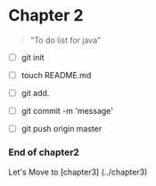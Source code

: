 # Chapter 2

> "To do list for java"

- [ ] git init
- [ ] touch README.md
- [ ] git add.
- [ ] git commit -m 'message'
- [ ] git push origin master
 


### End of chapter2

Let's Move to [chapter3] (../chapter3)
